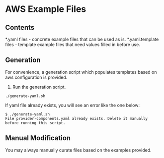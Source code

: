 # AWS Example Files

## Contents

*.yaml files - concrete example files that can be used as is.
*.yaml.template files - template example files that need values filled in before use.

## Generation

For convenience, a generation script which populates templates based on aws configuration is provided.

1. Run the generation script.

``` shell
./generate-yaml.sh
```

If yaml file already exists, you will see an error like the one below:

``` shell
$ ./generate-yaml.sh
File provider-components.yaml already exists. Delete it manually before running this script.
```

## Manual Modification

You may always manually curate files based on the examples provided.
